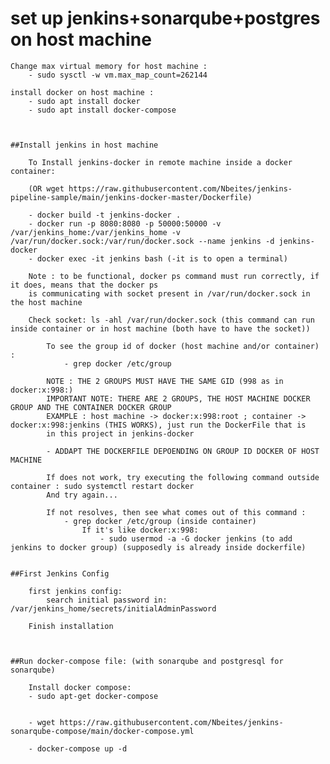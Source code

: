 # set up jenkins+sonarqube+postgres on host machine

    Change max virtual memory for host machine : 
        - sudo sysctl -w vm.max_map_count=262144

    install docker on host machine : 
        - sudo apt install docker
        - sudo apt install docker-compose



    ##Install jenkins in host machine

        To Install jenkins-docker in remote machine inside a docker container:

        (OR wget https://raw.githubusercontent.com/Nbeites/jenkins-pipeline-sample/main/jenkins-docker-master/Dockerfile)
        
        - docker build -t jenkins-docker .
        - docker run -p 8080:8080 -p 50000:50000 -v /var/jenkins_home:/var/jenkins_home -v /var/run/docker.sock:/var/run/docker.sock --name jenkins -d jenkins-docker
        - docker exec -it jenkins bash (-it is to open a terminal)

        Note : to be functional, docker ps command must run correctly, if it does, means that the docker ps
        is communicating with socket present in /var/run/docker.sock in the host machine

        Check socket: ls -ahl /var/run/docker.sock (this command can run inside container or in host machine (both have to have the socket))

            To see the group id of docker (host machine and/or container) :
                - grep docker /etc/group

            NOTE : THE 2 GROUPS MUST HAVE THE SAME GID (998 as in docker:x:998:)
            IMPORTANT NOTE: THERE ARE 2 GROUPS, THE HOST MACHINE DOCKER GROUP AND THE CONTAINER DOCKER GROUP
            EXAMPLE : host machine -> docker:x:998:root ; container -> docker:x:998:jenkins (THIS WORKS), just run the DockerFile that is 
            in this project in jenkins-docker

            - ADDAPT THE DOCKERFILE DEPOENDING ON GROUP ID DOCKER OF HOST MACHINE

            If does not work, try executing the following command outside container : sudo systemctl restart docker
            And try again...

            If not resolves, then see what comes out of this command :
                - grep docker /etc/group (inside container)
                    If it's like docker:x:998:
                        - sudo usermod -a -G docker jenkins (to add jenkins to docker group) (supposedly is already inside dockerfile)


    ##First Jenkins Config

        first jenkins config:
            search initial password in: /var/jenkins_home/secrets/initialAdminPassword

        Finish installation



    ##Run docker-compose file: (with sonarqube and postgresql for sonarqube)

        Install docker compose:
        - sudo apt-get docker-compose


        - wget https://raw.githubusercontent.com/Nbeites/jenkins-sonarqube-compose/main/docker-compose.yml

        - docker-compose up -d
